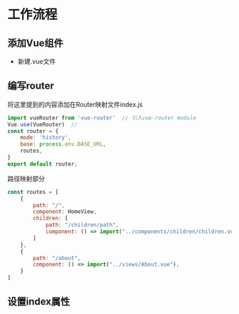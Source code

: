 # 工作流程

## 添加Vue组件 

- 新建.vue文件

## 编写router

将这里提到的内容添加在Router映射文件index.js

```js
import vueRouter from 'vue-router'  // 引入vue-router module
Vue.use(VueRouter)  // 
const router = {
    mode: 'history',
    base: process.env.BASE_URL,
    routes,
}
export default router;
```

路径映射部分

```js
const routes = [
    {
        path: "/",
        component: HomeView,
        children: [
            path: "/children/path",
            component: () => import("../components/children/children.vue"),
        ]
    },
    {
        path: "/about",
        component: () => import("../views/About.vue"),
    }
]
```

## 设置index属性 


